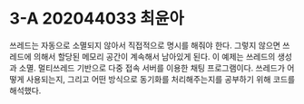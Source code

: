 <h1>3-A 202044033 최윤아</h1>
쓰레드는 자동으로 소멸되지 않아서 직접적으로 명시를 해줘야 한다. 그렇지 않으면 쓰레드에 의해서 할당된 메모리 공간이 계속해서 남아있게 된다.
이 예제는 쓰레드의 생성과 소멸. 멀티쓰레드 기반으로 다중 접속 서버를 이용한 채팅 프로그램이다.
쓰레드가 어떻게 사용되는지, 그리고 어떤 방식으로 동기화를 처리해주는지를 공부하기 위해 코드를 해석했다.
